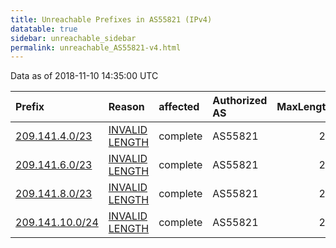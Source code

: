 ```yaml
---
title: Unreachable Prefixes in AS55821 (IPv4)
datatable: true
sidebar: unreachable_sidebar
permalink: unreachable_AS55821-v4.html
---
```


Data as of 2018-11-10 14:35:00 UTC


<div class="datatable-begin"></div>

| Prefix                                                   | Reason                                                                                                    | affected   | Authorized AS   |   MaxLength | Anchor                                       |   unreachable /24s |
|:---------------------------------------------------------|:----------------------------------------------------------------------------------------------------------|:-----------|:----------------|------------:|:---------------------------------------------|-------------------:|
| [209.141.4.0/23](https://stat.ripe.net/209.141.4.0/23)   | [INVALID LENGTH](https://rpki-validator.ripe.net/announcement-preview?asn=AS55821&prefix=209.141.4.0/23)  | complete   | AS55821         |          20 | [APNIC](unreachable_APNIC_RPKI_Root-v4.html) |                  2 |
| [209.141.6.0/23](https://stat.ripe.net/209.141.6.0/23)   | [INVALID LENGTH](https://rpki-validator.ripe.net/announcement-preview?asn=AS55821&prefix=209.141.6.0/23)  | complete   | AS55821         |          20 | [APNIC](unreachable_APNIC_RPKI_Root-v4.html) |                  2 |
| [209.141.8.0/23](https://stat.ripe.net/209.141.8.0/23)   | [INVALID LENGTH](https://rpki-validator.ripe.net/announcement-preview?asn=AS55821&prefix=209.141.8.0/23)  | complete   | AS55821         |          20 | [APNIC](unreachable_APNIC_RPKI_Root-v4.html) |                  2 |
| [209.141.10.0/24](https://stat.ripe.net/209.141.10.0/24) | [INVALID LENGTH](https://rpki-validator.ripe.net/announcement-preview?asn=AS55821&prefix=209.141.10.0/24) | complete   | AS55821         |          20 | [APNIC](unreachable_APNIC_RPKI_Root-v4.html) |                  1 |

<div class="datatable-end"></div>